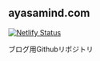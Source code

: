 ## ayasamind.com

[![Netlify Status](https://api.netlify.com/api/v1/badges/63c9c4bc-7bf4-4cf6-86c3-774af50ccb5b/deploy-status)](https://app.netlify.com/sites/romantic-mahavira-704e6c/deploys)

ブログ用Githubリポジトリ